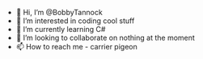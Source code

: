 - 👋 Hi, I’m @BobbyTannock
- 👀 I’m interested in coding cool stuff
- 🌱 I’m currently learning C#
- 💞️ I’m looking to collaborate on nothing at the moment
- 📫 How to reach me - carrier pigeon

<!---
BobbyTannock/BobbyTannock is a ✨ special ✨ repository because its `README.md` (this file) appears on your GitHub profile.
You can click the Preview link to take a look at your changes.
--->
